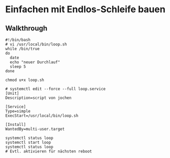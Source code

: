 # Einfachen mit Endlos-Schleife bauen 

## Walkthrough 

```
#!/bin/bash
# vi /usr/local/bin/loop.sh 
while /bin/true
do
  date 
  echo "neuer Durchlauf"
  sleep 5
done
```

```
chmod u+x loop.sh
```

```
# systemctl edit --force --full loop.service 
[Unit]
Description=script von jochen

[Service]
Type=simple 
ExecStart=/usr/local/bin/loop.sh

[Install]
WantedBy=multi-user.target
```

```
systemctl status loop
systemctl start loop
systemctl status loop
# Evtl. aktivieren für nächsten reboot
```
